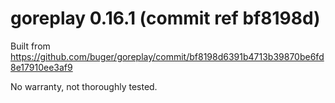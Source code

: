 # goreplay 0.16.1 (commit ref bf8198d)

Built from https://github.com/buger/goreplay/commit/bf8198d6391b4713b39870be6fd8e17910ee3af9

No warranty, not thoroughly tested.
